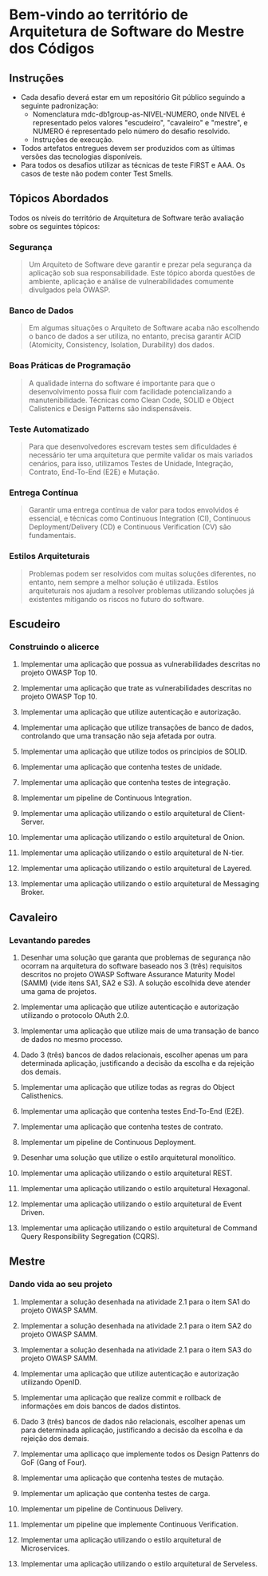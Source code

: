 # Bem-vindo ao território de Arquitetura de Software do Mestre dos Códigos

## Instruções

- Cada desafio deverá estar em um repositório Git público seguindo a seguinte padronização:
    - Nomenclatura mdc-db1group-as-NIVEL-NUMERO, onde NIVEL é representado pelos valores "escudeiro", "cavaleiro" e "mestre", e NUMERO é representado pelo número do desafio resolvido.
    - Instruções de execução.
- Todos artefatos entregues devem ser produzidos com as últimas versões das tecnologias disponíveis.
- Para todos os desafios utilizar as técnicas de teste FIRST e AAA. Os casos de teste não podem conter Test Smells.

## Tópicos Abordados

Todos os níveis do território de Arquitetura de Software terão avaliação sobre os seguintes tópicos:

### Segurança
    
> Um Arquiteto de Software deve garantir e prezar pela segurança da aplicação sob sua responsabilidade. Este tópico aborda questões de ambiente, aplicação e análise de vulnerabilidades comumente divulgados pela OWASP.

### Banco de Dados

> Em algumas situações o Arquiteto de Software acaba não escolhendo o banco de dados a ser utiliza, no entanto, precisa garantir ACID (Atomicity, Consistency, Isolation, Durability) dos dados.

### Boas Práticas de Programação

> A qualidade interna do software é importante para que o desenvolvimento possa fluir com facilidade potencializando a manutenibilidade. Técnicas como Clean Code, SOLID e Object Calistenics e Design Patterns são indispensáveis.

### Teste Automatizado

> Para que desenvolvedores escrevam testes sem dificuldades é necessário ter uma arquitetura que permite validar os mais variados cenários, para isso, utilizamos Testes de Unidade, Integração, Contrato, End-To-End (E2E) e Mutação.

### Entrega Contínua

> Garantir uma entrega contínua de valor para todos envolvidos é essencial, e técnicas como Continuous Integration (CI), Continuous Deployment/Delivery (CD) e Continuous Verification (CV) são fundamentais.

### Estilos Arquiteturais

> Problemas podem ser resolvidos com muitas soluções diferentes, no entanto, nem sempre a melhor solução é utilizada. Estilos arquiteturais nos ajudam a resolver problemas utilizando soluções já existentes mitigando os riscos no futuro do software.

## Escudeiro

### Construindo o alicerce

1. Implementar uma aplicação que possua as vulnerabilidades descritas no projeto OWASP Top 10.

1. Implementar uma aplicação que trate as vulnerabilidades descritas no projeto OWASP Top 10.

1. Implementar uma aplicação que utilize autenticação e autorização.

1. Implementar uma aplicação que utilize transações de banco de dados, controlando que uma transação não seja afetada por outra.

1. Implementar uma aplicação que utilize todos os principios de SOLID.

1. Implementar uma aplicação que contenha testes de unidade.

1. Implementar uma aplicação que contenha testes de integração.

1. Implementar um pipeline de Continuous Integration.

1. Implementar uma aplicação utilizando o estilo arquitetural de Client-Server.

1. Implementar uma aplicação utilizando o estilo arquitetural de Onion.

1. Implementar uma aplicação utilizando o estilo arquitetural de N-tier.

1. Implementar uma aplicação utilizando o estilo arquitetural de Layered.

1. Implementar uma aplicação utilizando o estilo arquitetural de Messaging Broker.

## Cavaleiro

### Levantando paredes

1. Desenhar uma solução que garanta que problemas de segurança não ocorram na arquitetura do software baseado nos 3 (três) requisitos descritos no projeto OWASP Software Assurance Maturity Model (SAMM) (vide itens SA1, SA2 e S3). A solução escolhida deve atender uma gama de projetos.

1. Implementar uma aplicação que utilize autenticação e autorização utilizando o protocolo OAuth 2.0.

1. Implementar uma aplicação que utilize mais de uma transação de banco de dados no mesmo processo.

1. Dado 3 (três) bancos de dados relacionais, escolher apenas um para determinada aplicação, justificando a decisão da escolha e da rejeição dos demais.

1. Implementar uma aplicação que utilize todas as regras do Object Calisthenics.

1. Implementar uma aplicação que contenha testes End-To-End (E2E).

1. Implementar uma aplicação que contenha testes de contrato.

1. Implementar um pipeline de Continuous Deployment.

1. Desenhar uma solução que utilize o estilo arquitetural monolítico.

1. Implementar uma aplicação utilizando o estilo arquitetural REST.

1. Implementar uma aplicação utilizando o estilo arquitetural Hexagonal.

1. Implementar uma aplicação utilizando o estilo arquitetural de Event Driven.

1. Implementar uma aplicação utilizando o estilo arquitetural de Command Query Responsibility Segregation (CQRS).

## Mestre

### Dando vida ao seu projeto

1. Implementar a solução desenhada na atividade 2.1 para o item SA1 do projeto OWASP SAMM.

1. Implementar a solução desenhada na atividade 2.1 para o item SA2 do projeto OWASP SAMM.

1. Implementar a solução desenhada na atividade 2.1 para o item SA3 do projeto OWASP SAMM.

1. Implementar uma aplicação que utilize autenticação e autorização utilizando OpenID.

1. Implementar uma aplicação que realize commit e rollback de informações em dois bancos de dados distintos.

1. Dado 3 (três) bancos de dados não relacionais, escolher apenas um para determinada aplicação, justificando a decisão da escolha e da rejeição dos demais.

1. Implementar uma apllicaço que implemente todos os Design Pattenrs do GoF (Gang of Four).

1. Implementar uma aplicação que contenha testes de mutação.

1. Implementar um aplicação que contenha testes de carga.

1. Implementar um pipeline de Continuous Delivery.

1. Implementar um pipeline que implemente Continuous Verification.

1. Implementar uma aplicação utilizando o estilo arquitetural de Microservices.

1. Implementar uma aplicação utilizando o estilo arquitetural de Serveless.
